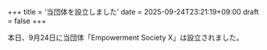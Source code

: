 +++
title = '当団体を設立しました'
date = 2025-09-24T23:21:19+09:00
draft = false
+++

本日、9月24日に当団体「Empowerment Society X」は設立されました。
